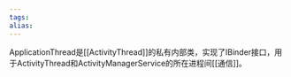 ```yaml
---
tags: 
alias:
---
```


ApplicationThread是[[ActivityThread]]的私有内部类，实现了IBinder接口，用于ActivityThread和ActivityManagerService的所在进程间[[通信]]。

